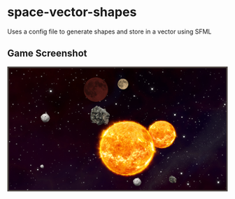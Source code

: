 # space-vector-shapes
Uses a config file to generate shapes and store in a vector using SFML

## Game Screenshot
![current game screenshot](space-shapes.png)
